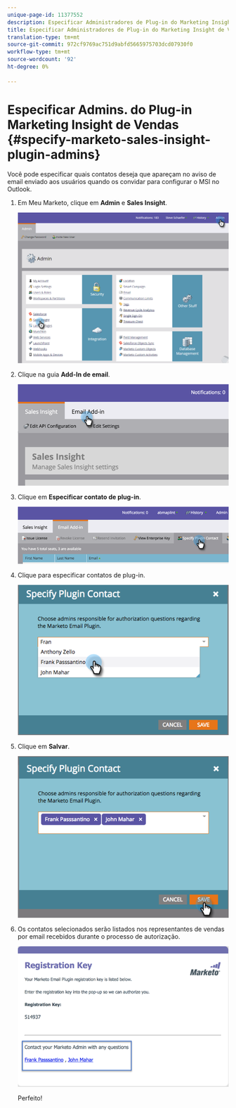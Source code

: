 ```yaml
---
unique-page-id: 11377552
description: Especificar Administradores de Plug-in do Marketing Insight de Vendas - Documentos do Marketing - Documentação do produto
title: Especificar Administradores de Plug-in do Marketing Insight de Vendas
translation-type: tm+mt
source-git-commit: 972cf9769ac751d9abfd5665975703dcd07930f0
workflow-type: tm+mt
source-wordcount: '92'
ht-degree: 0%

---
```



# Especificar Admins. do Plug-in Marketing Insight de Vendas {#specify-marketo-sales-insight-plugin-admins}

Você pode especificar quais contatos deseja que apareçam no aviso de email enviado aos usuários quando os convidar para configurar o MSI no Outlook.

1. Em Meu Marketo, clique em **Admin** e **Sales Insight**.

   ![](assets/image2016-7-25-14-3a12-3a59.png)

1. Clique na guia **Add-In de email**.

   ![](assets/image2016-7-25-14-3a2-3a53.png)

1. Clique em **Especificar contato de plug-in**.

   ![](assets/image2016-7-25-14-3a7-3a27.png)

1. Clique para especificar contatos de plug-in.

   ![](assets/image2016-8-25-11-3a21-3a38.png)

1. Clique em **Salvar**.

   ![](assets/image2016-8-25-11-3a17-3a7.png)

1. Os contatos selecionados serão listados nos representantes de vendas por email recebidos durante o processo de autorização.

   ![](assets/image2016-8-25-11-3a33-3a33.png)

   Perfeito!
